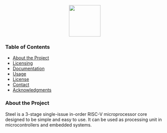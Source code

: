<p align="center">
  <img width="100" src="https://user-images.githubusercontent.com/22325319/85179004-38513880-b256-11ea-9a1a-4d204183bb13.png">
</p>

<!-- TABLE OF CONTENTS -->
### Table of Contents

* [About the Project](#about-the-project)
* [Licensing](#dependencies)
* [Documentation](#installation)
* [Usage](#usage)
* [License](#license)
* [Contact](#contact)
* [Acknowledgments](#acknowledgments)

### About the Project

Steel is a 3-stage single-issue in-order RISC-V microprocessor core designed to be simple and easy to use. It can be used as processing unit in microcontrollers and embedded systems.

